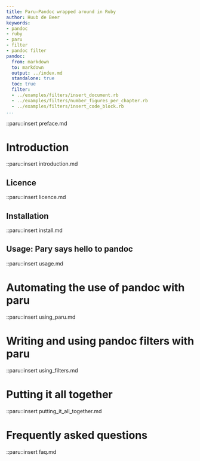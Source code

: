 ```yaml
---
title: Paru—Pandoc wrapped around in Ruby
author: Huub de Beer
keywords:
- pandoc
- ruby
- paru
- filter
- pandoc filter
pandoc:
  from: markdown
  to: markdown
  output: ../index.md
  standalone: true
  toc: true
  filter:
  - ../examples/filters/insert_document.rb
  - ../examples/filters/number_figures_per_chapter.rb
  - ../examples/filters/insert_code_block.rb
...
```


::paru::insert preface.md

# Introduction

::paru::insert introduction.md

## Licence

::paru::insert licence.md

## Installation

::paru::insert install.md

## Usage: Pary says hello to pandoc

::paru::insert usage.md

# Automating the use of pandoc with paru

::paru::insert using_paru.md

# Writing and using pandoc filters with paru

::paru::insert using_filters.md

# Putting it all together

::paru::insert putting_it_all_together.md

# Frequently asked questions

::paru::insert faq.md

